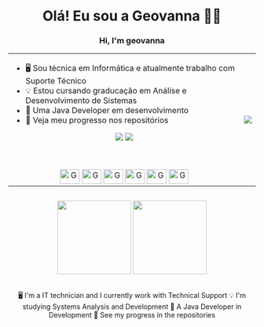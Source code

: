 <div align="center">  

# Olá! Eu sou a Geovanna 👨‍💻
### Hi, I'm geovanna

<div/>

<table>
 <tr> 
   <td>
   
- 🖥️ Sou técnica em Informática e atualmente trabalho com Suporte Técnico
- 💡 Estou cursando graducação em Análise e Desenvolvimento de Sistemas 
- 🔄 Uma Java Developer em desenvolvimento
- 🦾 Veja meu progresso nos repositórios

<div align="center">  
   <a href = "mailto:assisgeovannaif@gmail.com"><img src="https://img.shields.io/badge/-Gmail-%23333?style=for-the-badge&logo=gmail&logoColor=red" target="_blank"></a>
     <a href="https://www.linkedin.com/in/geovanna-assis-09ab6a1b7" target="_blank"><img src="https://img.shields.io/badge/-LinkedIn-%230077B5?style=for-the-badge&logo=linkedin&logoColor=white" target="_blank"></a> 
  </div>

##

 <div align="center" style="display: inline_block"><br>
  <img align="center" alt="Geo-Java" height="30" width="40" src="https://cdn.jsdelivr.net/gh/devicons/devicon/icons/java/java-original.svg">
  <img align="center" alt="Geo-Spring" height="30" width="40" src="https://cdn.jsdelivr.net/gh/devicons/devicon/icons/spring/spring-original.svg">
  <img align="center" alt="Geo-Spring" height="30" width="40" src="https://cdn.jsdelivr.net/gh/devicons/devicon/icons/intellij/intellij-original.svg">
  <img align="center" alt="Geo-Ubunto" height="30" width="40" src="https://cdn.jsdelivr.net/gh/devicons/devicon/icons/mysql/mysql-original-wordmark.svg">
  <img align="center" alt="Geo-Linux" height="30" width="40" src="https://cdn.jsdelivr.net/gh/devicons/devicon/icons/linux/linux-original.svg">
  <img align="center" alt="Geo-Git" height="30" width="40" src="https://cdn.jsdelivr.net/gh/devicons/devicon/icons/git/git-original.svg">
</div>

</td>

   <td><img src="https://cdn.dribbble.com/users/542979/screenshots/3000076/sarah-working-on-computer.gif"></td>
 </tr>
</table>

##

<div align="center">
  <a href="https://github.com/geovannax"></a>
  <img height="150em" src="https://github-readme-stats.vercel.app/api?username=geovannax&show_icons=true&theme=dark&include_all_commits=true&count_private=true"/>
  <img height="150em" src="https://github-readme-stats.vercel.app/api/top-langs/?username=geovannax&layout=compact&langs_count=7&theme=dark"/>
</div>
  
##

🖥️ I'm a IT technician and I currently work with Technical Support
💡 I'm studying Systems Analysis and Development
🔄 A Java Developer in Development
🦾 See my progress in the repositories <p/>

